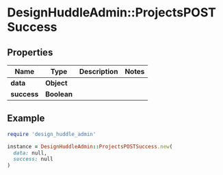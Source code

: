 # DesignHuddleAdmin::ProjectsPOSTSuccess

## Properties

| Name | Type | Description | Notes |
| ---- | ---- | ----------- | ----- |
| **data** | **Object** |  |  |
| **success** | **Boolean** |  |  |

## Example

```ruby
require 'design_huddle_admin'

instance = DesignHuddleAdmin::ProjectsPOSTSuccess.new(
  data: null,
  success: null
)
```


